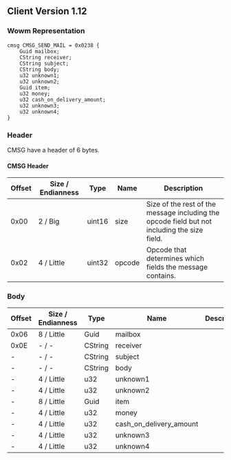 ## Client Version 1.12

### Wowm Representation
```rust,ignore
cmsg CMSG_SEND_MAIL = 0x0238 {
    Guid mailbox;    
    CString receiver;    
    CString subject;    
    CString body;    
    u32 unknown1;    
    u32 unknown2;    
    Guid item;    
    u32 money;    
    u32 cash_on_delivery_amount;    
    u32 unknown3;    
    u32 unknown4;    
}
```
### Header
CMSG have a header of 6 bytes.

#### CMSG Header
| Offset | Size / Endianness | Type   | Name   | Description |
| ------ | ----------------- | ------ | ------ | ----------- |
| 0x00   | 2 / Big           | uint16 | size   | Size of the rest of the message including the opcode field but not including the size field.|
| 0x02   | 4 / Little        | uint32 | opcode | Opcode that determines which fields the message contains.|
### Body
| Offset | Size / Endianness | Type | Name | Description |
| ------ | ----------------- | ---- | ---- | ----------- |
| 0x06 | 8 / Little | Guid | mailbox |  |
| 0x0E | - / - | CString | receiver |  |
| - | - / - | CString | subject |  |
| - | - / - | CString | body |  |
| - | 4 / Little | u32 | unknown1 |  |
| - | 4 / Little | u32 | unknown2 |  |
| - | 8 / Little | Guid | item |  |
| - | 4 / Little | u32 | money |  |
| - | 4 / Little | u32 | cash_on_delivery_amount |  |
| - | 4 / Little | u32 | unknown3 |  |
| - | 4 / Little | u32 | unknown4 |  |
